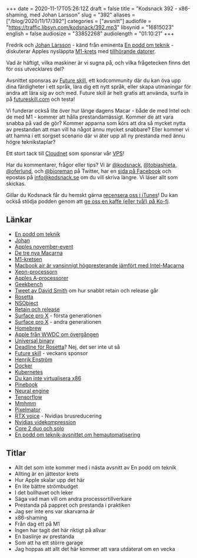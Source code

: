 +++
date = 2020-11-17T05:26:12Z
draft = false
title = "Kodsnack 392 - x86-shaming, med Johan Larsson"
slug = "392"
aliases = ["/blog/2020/11/17/392"]
categories = ["avsnitt"]
audiofile = "https://traffic.libsyn.com/kodsnack/392.mp3"
libsynid = "16815023"
english = false
audiosize = "33852268"
audiolength = "01:10:21"
+++

Fredrik och [Johan Larsson](https://twitter.com/kottkrig) - känd från eminenta [En podd om teknik](https://enpoddomteknik.se/) - diskuterar Apples nysläppta [M1-krets](https://www.apple.com/mac/m1/) med [tillhörande datorer](https://www.theverge.com/2020/11/13/21563242/apple-m1-silicon-chip-arm-macbook-rosetta-confidence). 

Vad är häftigt, vilka maskiner är vi sugna på, och vilka frågetecken finns det för oss utvecklares del?

Avsnittet sponsras av [Future skill](https://futureskill.com/), ett kodcommunity där du kan öva upp dina färdigheter i ett språk, lära dig ett nytt språk, eller skapa utmaningar för andra att lära sig av och med. Future skill är helt gratis att använda, surfa in på [futureskill.com](https://futureskill.com/) och testa!

Vi funderar också lite över hur länge dagens Macar - både de med Intel och de med M1 - kommer att hålla prestandamässigt. Kommer de att vara snabba på vad de gör? Kommer apparna som körs att dra så mycket nytta av prestandan att man vill ha något ännu mycket snabbare? Eller kommer vi att hamna i ett sorgset scenario där vi äter upp all ny prestanda med ännu högre teknikstaplar?

Ett stort tack till [Cloudnet](http://www.cloudnet.se) som sponsrar vår [VPS](http://en.wikipedia.org/wiki/Virtual_private_server)!

Har du kommentarer, frågor eller tips? Vi är [@kodsnack](https://www.twitter.com/kodsnack), [@tobiashieta](https://www.twitter.com/tobiashieta), [@oferlund](https://www.twitter.com/oferlund), och [@bjoreman](https://www.twitter.com/bjoreman) på Twitter, har en [sida på Facebook](https://www.facebook.com/kodsnack) och epostas på [info@kodsnack.se](mailto:info@kodsnack.se) om du vill skriva längre. Vi läser allt som skickas.

Gillar du Kodsnack får du hemskt gärna [recensera oss i iTunes](http://itunes.apple.com/se/podcast/kodsnack/id561631498?l=en)! Du kan också stödja podden genom att <a href="https://ko-fi.com/kodsnack" rel="payment">ge oss en kaffe (eller två!) på Ko-fi</a>.

## Länkar ##
* [En podd om teknik](https://enpoddomteknik.se/)
* [Johan](https://twitter.com/kottkrig)
* [Apples november-event](https://www.apple.com/apple-events/november-2020/)
* [De tre nya Macarna](https://www.theverge.com/2020/11/13/21563242/apple-m1-silicon-chip-arm-macbook-rosetta-confidence)
* [M1-kretsen](https://www.apple.com/mac/m1/)
* [Macbook air är vansinnigt högpresterande jämfört med Intel-Macarna](https://www.macrumors.com/2020/11/11/m1-macbook-air-first-benchmark/)
* [Xeon-processorn](https://en.wikipedia.org/wiki/Xeon)
* [Apples A-processorer](https://en.wikipedia.org/wiki/Apple-designed_processors#A_series)
* [Geekbench](https://en.wikipedia.org/wiki/Geekbench)
* [Tweet av David Smith](https://mobile.twitter.com/catfish_man/status/1326238434235568128) om hur snabbt retain och release går
* [Rosetta](https://en.wikipedia.org/wiki/Rosetta_%28software%29)
* [NSObject](https://developer.apple.com/documentation/objectivec/nsobject)
* [Retain och release](https://whackylabs.com/objc/2020/08/24/mrr-objc/)
* [Surface pro X](https://www.theverge.com/2019/11/5/20948092/microsoft-surface-pro-x-review-arm-windows-10-apps-features-specs-price) - första generationen
* [Surface pro X](https://www.theverge.com/2020/10/23/21526702/microsoft-surface-pro-x-2020-review-arm-windows-10-apps-features-specs-price) - andra generationen
* [Homebrew](https://brew.sh/)
* [Apple från WWDC om övergången](https://developer.apple.com/videos/play/wwdc2020/10214/)
* [Universal binary](https://en.wikipedia.org/wiki/Universal_binary)
* [Deadline för Rosetta](https://developer.apple.com/documentation/apple_silicon/about_the_rosetta_translation_environment)? Nej, det ser inte ut så
* [Future skill](https://futureskill.com/) - veckans sponsor
* [Henrik Enström](mailto:henrik.enstrom@softwareskills.se)
* [Docker](https://en.wikipedia.org/wiki/Docker_%28software%29)
* [Kubernetes](https://en.wikipedia.org/wiki/Kubernetes)
* [Du kan inte virtualisera x86](https://news.ycombinator.com/item?id=25073010)
* [Pinebook](https://www.pine64.org/pinebook/)
* [Neural engine](https://github.com/hollance/neural-engine)
* [Tensorflow](https://en.wikipedia.org/wiki/TensorFlow)
* [Mmhmm](https://www.mmhmm.app/)
* [Pixelmator](https://www.pixelmator.com/pro/)
* [RTX voice](https://www.nvidia.com/en-us/geforce/guides/nvidia-rtx-voice-setup-guide/) - Nvidias brusreducering
* [Nvidias videkompression](https://developer.nvidia.com/maxine)
* [Core 2 duo och solo](https://en.wikipedia.org/wiki/Intel_Core_2#Models)
* [En podd om teknik-avsnittet om hemautomatisering](https://enpoddomteknik.se/s04e11/)

## Titlar ##
* Allt det som inte kommer med i nästa avsnitt av En podd om teknik
* Allting är en jättestor krets
* Hur Apple skalar upp det här
* En lite bättre strömbudget
* I det bollhavet och leker
* Säga vad man vill om andra processortillverkare
* Prestanda på pappret och prestanda i praktiken
* Jag ser inte ens var skarvarna är
* x86-shaming
* Från dag ett på M1
* Ingen har tagit det här riktigt på allvar
* En baslinje av prestanda
* Som att ha ett större garage
* Jag hoppas att allt det här kommer att vara utdaterat om en vecka